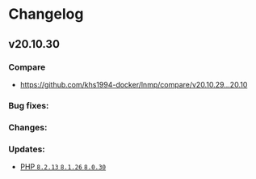 # Changelog

## v20.10.30

### Compare

* https://github.com/khs1994-docker/lnmp/compare/v20.10.29...20.10

### Bug fixes:

### Changes:

### Updates:

* [PHP `8.2.13` `8.1.26` `8.0.30`](https://www.php.net/ChangeLog-8.php#8.1.26)
